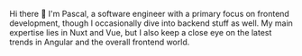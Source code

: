 Hi there 👋
I'm Pascal, a software engineer with a primary focus on frontend development, though I occasionally dive into backend stuff as well. My main expertise lies in Nuxt and Vue, but I also keep a close eye on the latest trends in Angular and the overall frontend world.

